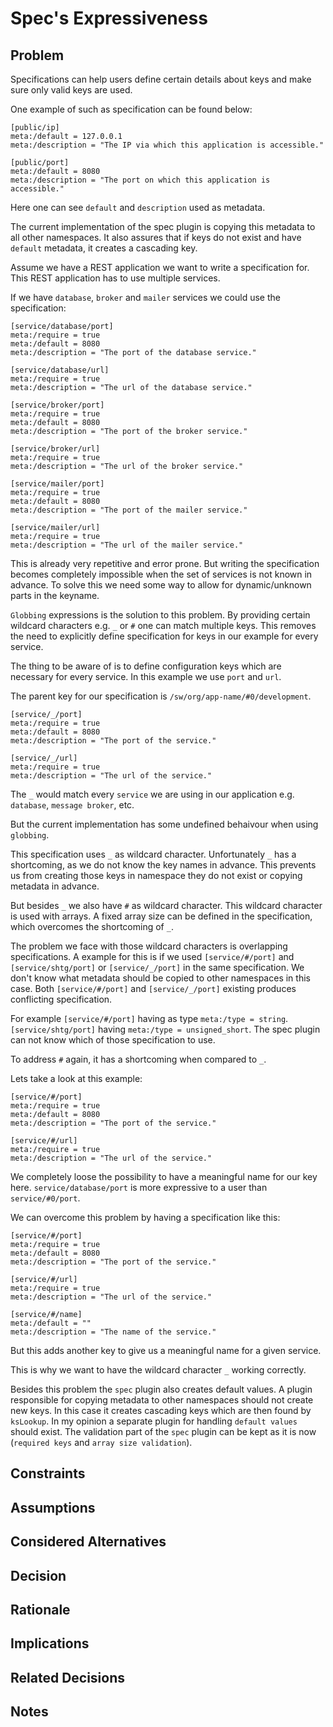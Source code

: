 # Spec's Expressiveness

## Problem

Specifications can help users define certain details about keys and make sure only valid keys are used.

One example of such as specification can be found below:

```ni
[public/ip]
meta:/default = 127.0.0.1
meta:/description = "The IP via which this application is accessible."

[public/port]
meta:/default = 8080
meta:/description = "The port on which this application is accessible."
```

Here one can see `default` and `description` used as metadata. 

The current implementation of the spec plugin is copying this metadata to all other namespaces.
It also assures that if keys do not exist and have `default` metadata, it creates a cascading key.

Assume we have a REST application we want to write a specification for.
This REST application has to use multiple services.

If we have `database`, `broker` and `mailer` services we could use the specification:

```ni
[service/database/port]
meta:/require = true
meta:/default = 8080
meta:/description = "The port of the database service."

[service/database/url]
meta:/require = true
meta:/description = "The url of the database service."

[service/broker/port]
meta:/require = true
meta:/default = 8080
meta:/description = "The port of the broker service."

[service/broker/url]
meta:/require = true
meta:/description = "The url of the broker service."

[service/mailer/port]
meta:/require = true
meta:/default = 8080
meta:/description = "The port of the mailer service."

[service/mailer/url]
meta:/require = true
meta:/description = "The url of the mailer service."
```

This is already very repetitive and error prone. 
But writing the specification becomes completely impossible when the set of services is not known in advance. 
To solve this we need some way to allow for dynamic/unknown parts in the keyname.

`Globbing` expressions is the solution to this problem. 
By providing certain wildcard characters e.g. `_` or `#` one can match multiple keys.
This removes the need to explicitly define specification for keys in our example for every service. 

The thing to be aware of is to define configuration keys which are necessary for every service.
In this example we use `port` and `url`.

The parent key for our specification is `/sw/org/app-name/#0/development`.

```ni
[service/_/port]
meta:/require = true
meta:/default = 8080
meta:/description = "The port of the service."

[service/_/url]
meta:/require = true
meta:/description = "The url of the service."
```
The `_` would match every `service` we are using in our application e.g. `database`, `message broker`, etc.

But the current implementation has some undefined behaivour when using `globbing`.

This specification uses `_` as wildcard character.
Unfortunately `_` has a shortcoming, as we do not know the key names in advance.
This prevents us from creating those keys in namespace they do not exist or copying metadata in advance.

But besides `_` we also have `#` as wildcard character.
This wildcard character is used with arrays.
A fixed array size can be defined in the specification, which overcomes the shortcoming of `_`.

The problem we face with those wildcard characters is overlapping specifications.
A example for this is if we used `[service/#/port]` and `[service/shtg/port]` or `[service/_/port]` in the same specification.
We don't know what metadata should be copied to other namespaces in this case.
Both `[service/#/port]` and `[service/_/port]` existing produces conflicting specification.

For example `[service/#/port]` having as type `meta:/type = string`.
`[service/shtg/port]` having `meta:/type = unsigned_short`.
The spec plugin can not know which of those specification to use.

To address `#` again, it has a shortcoming when compared to `_`.

Lets take a look at this example:

```ni
[service/#/port]
meta:/require = true
meta:/default = 8080
meta:/description = "The port of the service."

[service/#/url]
meta:/require = true
meta:/description = "The url of the service."
```

We completely loose the possibility to have a meaningful name for our key here.
`service/database/port` is more expressive to a user than `service/#0/port`.

We can overcome this problem by having a specification like this:

```ni
[service/#/port]
meta:/require = true
meta:/default = 8080
meta:/description = "The port of the service."

[service/#/url]
meta:/require = true
meta:/description = "The url of the service."

[service/#/name]
meta:/default = ""
meta:/description = "The name of the service."
```

But this adds another key to give us a meaningful name for a given service.

This is why we want to have the wildcard character `_` working correctly.

Besides this problem the `spec` plugin also creates default values.
A plugin responsible for copying metadata to other namespaces should not create new keys.
In this case it creates cascading keys which are then found by `ksLookup`.
In my opinion a separate plugin for handling `default values` should exist.
The validation part of the `spec` plugin can be kept as it is now (`required keys` and `array size validation`).

## Constraints

## Assumptions

## Considered Alternatives

## Decision 

## Rationale

## Implications

## Related Decisions

## Notes
